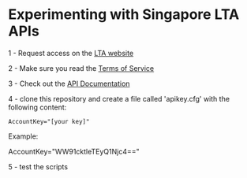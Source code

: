 # Experimenting with Singapore LTA APIs

1 - Request access on the [LTA website](https://www.mytransport.sg/content/mytransport/home/dataMall.html)

2 - Make sure you read the [Terms of Service](https://www.mytransport.sg/content/mytransport/home/dataMall/apitermsofservice.html)

3 - Check out the [API Documentation](https://www.mytransport.sg/content/dam/mytransport/DataMall_StaticData/LTA_DataMall_API_User_Guide.pdf)

4 - clone this repository and create a file called 'apikey.cfg' with the following content:

`AccountKey="[your key]"`

Example:

AccountKey="WW91cktleTEyQ1Njc4=="

5 - test the scripts


